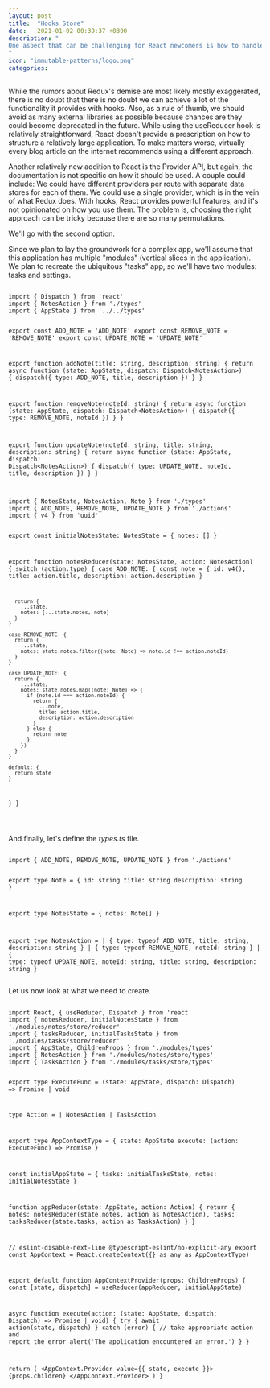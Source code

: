 ```yaml
---
layout: post
title:  "Hooks Store"
date:   2021-01-02 00:39:37 +0300
description: "
One aspect that can be challenging for React newcomers is how to handle state updates since React mandates application state be immutable. Functional code generally doesn't mutate existing objects - it creates new instances of objects with properties changed. In this article, we'll look at ways of using some of Javascript's functional features like map, reduce, filter, and the spread operator to achieve the state changes without actually mutating the existing state object.
"
icon: "immutable-patterns/logo.png"
categories:
---
```

While the rumors about Redux's demise are most likely mostly exaggerated, there is no doubt that there is no doubt we can achieve a lot of the functionality it provides with hooks. Also, as a rule of thumb, we should avoid as many external libraries as possible because chances are they could become deprecated in the future. While using the useReducer hook is relatively straightforward, React doesn't provide a prescription on how to structure a relatively large application. To make matters worse, virtually every blog article on the internet recommends using a different approach.

Another relatively new addition to React is the Provider API, but again, the documentation is not specific on how it should be used. A couple could include:
We could have different providers per route with separate data stores for each of them.
We could use a single provider, which is in the vein of what Redux does.
With hooks, React provides powerful features, and it's not opinionated on how you use them. The problem is, choosing the right approach can be tricky because there are so many permutations. 

We'll go with the second option.

Since we plan to lay the groundwork for a complex app, we'll assume that this application has multiple "modules" (vertical slices in the application). We plan to recreate the ubiquitous "tasks" app, so we'll have two modules: tasks and settings.

<div class="margin-bottom">
<pre><code class="language-js line-numbers">
import { Dispatch } from 'react'
import { NotesAction } from './types'
import { AppState } from '../../types'

export const ADD_NOTE = 'ADD_NOTE'
export const REMOVE_NOTE = 'REMOVE_NOTE'
export const UPDATE_NOTE = 'UPDATE_NOTE'

export function addNote(title: string, description: string) {
  return async function (state: AppState, dispatch: Dispatch&lt;NotesAction&gt;) {
    dispatch({
      type: ADD_NOTE,
      title,
      description
    })
  }
}

export function removeNote(noteId: string) {
  return async function (state: AppState, dispatch: Dispatch&lt;NotesAction&gt;) {
    dispatch({
      type: REMOVE_NOTE,
      noteId
    })
  }
}

export function updateNote(noteId: string, title: string, description: string) {
  return async function (state: AppState, dispatch: Dispatch&lt;NotesAction&gt;) {
    dispatch({
      type: UPDATE_NOTE,
      noteId,
      title,
      description
    })
  }
}
</code></pre>
</div>

<div class="margin-bottom">
<pre><code class="language-js line-numbers">
import { NotesState, NotesAction, Note } from './types'
import { ADD_NOTE, REMOVE_NOTE, UPDATE_NOTE } from './actions'
import { v4 } from 'uuid'

export const initialNotesState: NotesState = {
  notes: []
}

export function notesReducer(state: NotesState, action: NotesAction) {
  switch (action.type) {
    case ADD_NOTE: {
      const note = {
        id: v4(),
        title: action.title,
        description: action.description
      }

      return {
        ...state,
        notes: [...state.notes, note]
      }
    }

    case REMOVE_NOTE: {
      return {
        ...state,
        notes: state.notes.filter((note: Note) => note.id !== action.noteId)
      }
    }

    case UPDATE_NOTE: {
      return {
        ...state,
        notes: state.notes.map((note: Note) => {
          if (note.id === action.noteId) {
            return {
              ...note,
              title: action.title,
              description: action.description
            }
          } else {
            return note
          }
        })
      }
    }

    default: {
      return state
    }
  }
}

</code></pre>
</div>

And finally, let's define the *types.ts* file.

<div class="margin-bottom">
<pre><code class="language-js line-numbers">
import { ADD_NOTE, REMOVE_NOTE, UPDATE_NOTE } from './actions'

export type Note = {
  id: string
  title: string
  description: string
}

export type NotesState = {
  notes: Note[]
}

export type NotesAction =
  | { type: typeof ADD_NOTE, title: string, description: string }
  | { type: typeof REMOVE_NOTE, noteId: string }
  | { type: typeof UPDATE_NOTE, noteId: string, title: string, description: string }
</code></pre>
</div>

Let us now look at what we need to create.

<div class="margin-bottom">
<pre><code class="language-js line-numbers">
import React, { useReducer, Dispatch } from 'react'
import { notesReducer, initialNotesState } from './modules/notes/store/reducer'
import { tasksReducer, initialTasksState } from './modules/tasks/store/reducer'
import { AppState, ChildrenProps } from './modules/types'
import { NotesAction } from './modules/notes/store/types'
import { TasksAction } from './modules/tasks/store/types'

export type ExecuteFunc = (state: AppState, dispatch: Dispatch<any>) => Promise<void> | void

type Action =
  | NotesAction
  | TasksAction

export type AppContextType = {
  state: AppState
  execute: (action: ExecuteFunc) => Promise<void>
}

const initialAppState = {
  tasks: initialTasksState,
  notes: initialNotesState
}

function appReducer(state: AppState, action: Action) {
  return {
    notes: notesReducer(state.notes, action as NotesAction),
    tasks: tasksReducer(state.tasks, action as TasksAction)
  }
}

// eslint-disable-next-line @typescript-eslint/no-explicit-any
export const AppContext = React.createContext({} as any as AppContextType)

export default function AppContextProvider(props: ChildrenProps) {
  const [state, dispatch] = useReducer(appReducer, initialAppState)

  async function execute(action: (state: AppState, dispatch: Dispatch<Action>) => Promise<void> | void) {
    try {
      await action(state, dispatch)
    } catch (error) {
      // take appropriate action and report the error
      alert('The application encountered an error.')
    }
  }

  return (
    &lt;AppContext.Provider value={{ state, execute }}&gt;
      {props.children}
    &lt;/AppContext.Provider&gt;
  )
}
</code></pre>
</div>
